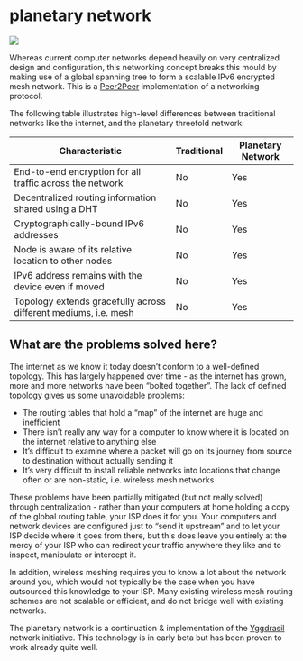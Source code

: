 # planetary network

![](tftech__planetary_lan.png  )

Whereas current computer networks depend heavily on very centralized design and configuration, this networking concept breaks this mould by making use of a global spanning tree to form a scalable IPv6 encrypted mesh network.  This is a [Peer2Peer](threefold__peer2peer) implementation of a networking protocol.

The following table illustrates high-level differences between traditional networks like the internet, and the planetary threefold network:

| Characteristic |	Traditional |	Planetary Network |
|---------------|-------------|---------------|
| End-to-end encryption for all traffic across the network |No | Yes |
| Decentralized routing information shared using a DHT | No |	Yes |
| Cryptographically-bound IPv6 addresses |	No 	| Yes |
| Node is aware of its relative location to other nodes 	| No | 	Yes |
| IPv6 address remains with the device even if moved |	No 	| Yes |
| Topology extends gracefully across different mediums, i.e. mesh |	No |	Yes |

## What are the problems solved here?

The internet as we know it today doesn’t conform to a well-defined topology. This has largely happened over time - as the internet has grown, more and more networks have been “bolted together”. The lack of defined topology gives us some unavoidable problems:

- The routing tables that hold a “map” of the internet are huge and inefficient
- There isn’t really any way for a computer to know where it is located on the internet relative to anything else
- It’s difficult to examine where a packet will go on its journey from source to destination without actually sending it
- It’s very difficult to install reliable networks into locations that change often or are non-static, i.e. wireless mesh networks

These problems have been partially mitigated (but not really solved) through centralization - rather than your computers at home holding a copy of the global routing table, your ISP does it for you. Your computers and network devices are configured just to “send it upstream” and to let your ISP decide where it goes from there, but this does leave you entirely at the mercy of your ISP who can redirect your traffic anywhere they like and to inspect, manipulate or intercept it.

In addition, wireless meshing requires you to know a lot about the network around you, which would not typically be the case when you have outsourced this knowledge to your ISP. Many existing wireless mesh routing schemes are not scalable or efficient, and do not bridge well with existing networks.


The planetary network is a continuation & implementation of the [Yggdrasil](https://yggdrasil-network.github.io/about.html) network initiative. This technology is in early beta but has been proven to work already quite well.